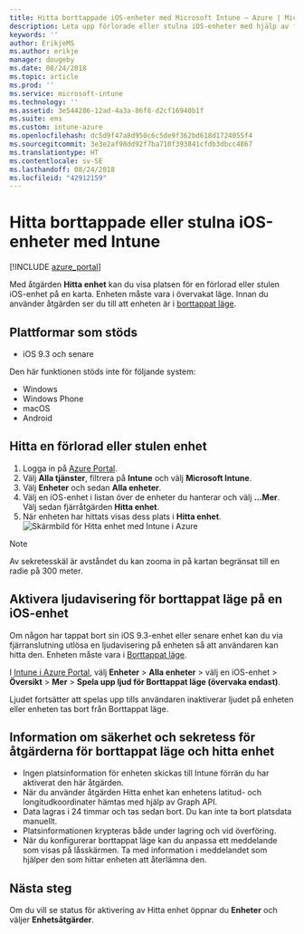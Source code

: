 ```yaml
---
title: Hitta borttappade iOS-enheter med Microsoft Intune – Azure | Microsoft Docs
description: Leta upp förlorade eller stulna iOS-enheter med hjälp av funktionen för att hitta enhet i Microsoft Intune. Få information om säkerhet och sekretess när du använder åtgärden för att hitta enhet.
keywords: ''
author: ErikjeMS
ms.author: erikje
manager: dougeby
ms.date: 08/24/2018
ms.topic: article
ms.prod: ''
ms.service: microsoft-intune
ms.technology: ''
ms.assetid: 3e544286-12ad-4a3a-86f8-d2cf16940b1f
ms.suite: ems
ms.custom: intune-azure
ms.openlocfilehash: dc5d9f47a8d950c6c5de9f362bd618d1724055f4
ms.sourcegitcommit: 3e3e2af98dd92f7ba710f393841cfdb3dbcc4867
ms.translationtype: HT
ms.contentlocale: sv-SE
ms.lasthandoff: 08/24/2018
ms.locfileid: "42912159"
---
```

# <a name="locate-lost-or-stolen-ios-devices-with-intune"></a>Hitta borttappade eller stulna iOS-enheter med Intune

[!INCLUDE [azure_portal](./includes/azure_portal.md)]

Med åtgärden **Hitta enhet** kan du visa platsen för en förlorad eller stulen iOS-enhet på en karta. Enheten måste vara i övervakat läge. Innan du använder åtgärden ser du till att enheten är i [borttappat läge](device-lost-mode.md).

## <a name="supported-platforms"></a>Plattformar som stöds

- iOS 9.3 och senare

Den här funktionen stöds inte för följande system: 
- Windows
- Windows Phone
- macOS
- Android

## <a name="locate-a-lost-or-stolen-device"></a>Hitta en förlorad eller stulen enhet

1. Logga in på [Azure Portal](https://portal.azure.com).
2. Välj **Alla tjänster**, filtrera på **Intune** och välj **Microsoft Intune**.
3. Välj **Enheter** och sedan **Alla enheter**.
4. Välj en iOS-enhet i listan över de enheter du hanterar och välj **...Mer**. Välj sedan fjärråtgärden **Hitta enhet**.
5. När enheten har hittats visas dess plats i **Hitta enhet**.
    ![Skärmbild för Hitta enhet med Intune i Azure](./media/locate-device.png)

>[!NOTE]
>Av sekretesskäl är avståndet du kan zooma in på kartan begränsat till en radie på 300 meter.

## <a name="activate-lost-mode-sound-alert-on-an-ios-device"></a>Aktivera ljudavisering för borttappat läge på en iOS-enhet

Om någon har tappat bort sin iOS 9.3-enhet eller senare enhet kan du via fjärranslutning utlösa en ljudavisering på enheten så att användaren kan hitta den. Enheten måste vara i [Borttappat läge](device-lost-mode.md).

I [Intune i Azure Portal](https://aka.ms/intuneportal), välj **Enheter** > **Alla enheter** > välj en iOS-enhet > **Översikt**  >  **Mer** > **Spela upp ljud för Borttappat läge (övervaka endast)**.

Ljudet fortsätter att spelas upp tills användaren inaktiverar ljudet på enheten eller enheten tas bort från Borttappat läge.


## <a name="security-and-privacy-information-for-lost-mode-and-locate-device-actions"></a>Information om säkerhet och sekretess för åtgärderna för borttappat läge och hitta enhet
- Ingen platsinformation för enheten skickas till Intune förrän du har aktiverat den här åtgärden.
- När du använder åtgärden Hitta enhet kan enhetens latitud- och longitudkoordinater hämtas med hjälp av Graph API.
- Data lagras i 24 timmar och tas sedan bort. Du kan inte ta bort platsdata manuellt.
- Platsinformationen krypteras både under lagring och vid överföring.
- När du konfigurerar borttappat läge kan du anpassa ett meddelande som visas på låsskärmen. Ta med information i meddelandet som hjälper den som hittar enheten att återlämna den.

## <a name="next-steps"></a>Nästa steg

Om du vill se status för aktivering av Hitta enhet öppnar du **Enheter** och väljer **Enhetsåtgärder**.
